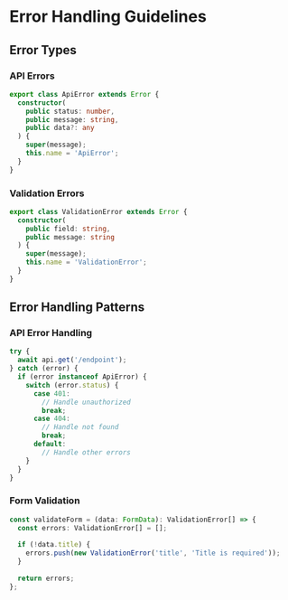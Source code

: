 # Error Handling Guidelines

## Error Types

### API Errors
```typescript
export class ApiError extends Error {
  constructor(
    public status: number,
    public message: string,
    public data?: any
  ) {
    super(message);
    this.name = 'ApiError';
  }
}
```

### Validation Errors
```typescript
export class ValidationError extends Error {
  constructor(
    public field: string,
    public message: string
  ) {
    super(message);
    this.name = 'ValidationError';
  }
}
```

## Error Handling Patterns

### API Error Handling
```typescript
try {
  await api.get('/endpoint');
} catch (error) {
  if (error instanceof ApiError) {
    switch (error.status) {
      case 401:
        // Handle unauthorized
        break;
      case 404:
        // Handle not found
        break;
      default:
        // Handle other errors
    }
  }
}
```

### Form Validation
```typescript
const validateForm = (data: FormData): ValidationError[] => {
  const errors: ValidationError[] = [];
  
  if (!data.title) {
    errors.push(new ValidationError('title', 'Title is required'));
  }
  
  return errors;
};
``` 
